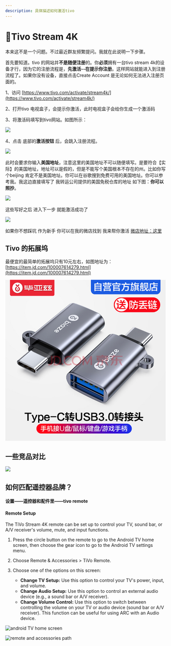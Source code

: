 ```yaml
---
description: 具体描述如何激活tivo
---
```


# 🎈Tivo Stream 4K

本来这不是一个问题。不过最近群友频繁提问。我就在此说明一下步骤。

首先要知道。tivo 的网站并**不是随便注册**的。你**必须**拥有一台tivo stream 4k的设备才行，因为它的注册流程是，**先激活--在提示你注册**。这样网站就能进入到注册流程了。如果你没有设备，直接点击Create Account 是无论如何无法进入注册页面的。

1、访问 [https://www.tivo.com/activate/stream4k/](https://www.tivo.com/activate/stream4k/) &#x20;

2、打开tivo 电视盒子，会提示你激活，此时电视盒子会给你生成一个激活码

3、将激活码填写到tivo网站。如图所示：

![](https://pic1.afdiancdn.com/user/dc5b7ad05e2311ea9b9252540025c377/common/fadb0813c1587977255e61c486cd4532\_w1114\_h737\_s78.jpg?imageView2/2/w/1280)

4、点击 底部的**激活按钮** 后，会跳入注册流程。

![](https://pic1.afdiancdn.com/user/dc5b7ad05e2311ea9b9252540025c377/common/2d306d35a20bcdb37309bbbd9d168d0f\_w402\_h189\_s64.jpg?imageView2/2/w/1280)

此时会要求你输入**美国地址**，注意这里的美国地址不可以随便填写。是要符合【实际】的美国地址，地址可以是假的，但是不能写个美国根本不存在的州。比如你写个beijing 肯定不是美国地址。你可以在谷歌搜到免费可用的美国地址。你可以参考我。我这边直接填写了 我转运公司提供的美国免税仓库的地址 如下图：**你可以照抄**。

![](https://pic1.afdiancdn.com/user/dc5b7ad05e2311ea9b9252540025c377/common/a148f28b6db178e38c65389e5f168f9a\_w1128\_h234\_s34.jpg?imageView2/2/w/1280)

这些写好之后 进入下一步 就能激活成功了

![](https://pic1.afdiancdn.com/user/dc5b7ad05e2311ea9b9252540025c377/common/74491e20e25ee4c2de9bf0979e5de2cc\_w1080\_h2522\_s1787.jpg?imageView2/2/w/1280)

&#x20;如果你不想踩坑 作为新手 你可以在我的微店找到 我来帮你激活   [微店地址：这里](https://weidian.com/fastorder.html?itemID=4377477438)

## &#x20;Tivo 的拓展坞

&#x20; 最便宜的最简单的拓展坞只有10元左右，如图地址为：[https://item.jd.com/100007614279.html](https://item.jd.com/100007614279.html)

&#x20;

![](<../../.gitbook/assets/image (12).png>)

## 一些竞品对比

![](../../.gitbook/assets/photo\_2021-08-11\_21-13-20.jpg)



## 如何匹配遥控器品牌？

#### 设置——遥控器和配件里——tivo remote



#### Remote Setup

The TiVo Stream 4K remote can be set up to control your TV, sound bar, or A/V receiver's volume, mute, and input functions.

1.  Press the circle button on the remote to go to the Android TV home screen, then choose the gear icon to go to the Android TV settings menu.&#x20;


2.  Choose Remote & Accessories > TiVo Remote.


3. Choose one of the options on this screen:
   * **Change TV Setup:** Use this option to control your TV's power, input, and volume.
   * **Change Audio Setup:** Use this option to control an external audio device (e.g., a sound bar or A/V receiver).
   * **Change Volume Control:** Use this option to switch between controlling the volume on your TV or audio device (sound bar or A/V receiver).  This function can be useful for using ARC with an Audio device.

![android TV home screen](https://explore.tivo.com/content/dam/tivo/explore/how-to/AndroidTV\_Home\_Settings.png)

![remote and accessories path](https://explore.tivo.com/content/dam/tivo/explore/how-to/AndroidTV\_Settings\_RemotesAccessories.png)
